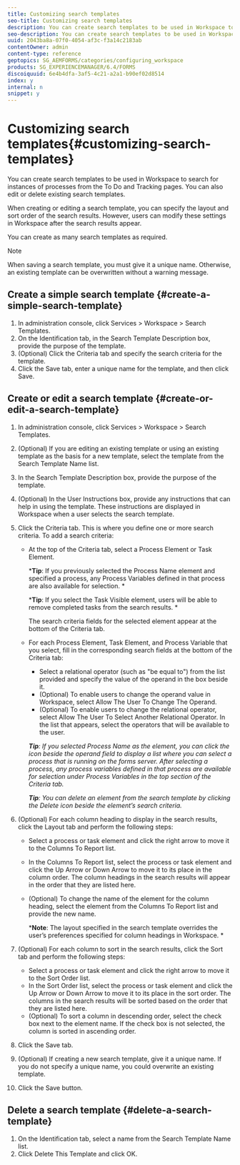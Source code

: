 ```yaml
---
title: Customizing search templates
seo-title: Customizing search templates
description: You can create search templates to be used in Workspace to search for instances of processes from the To Do and Tracking pages. You can also edit or delete existing search templates.
seo-description: You can create search templates to be used in Workspace to search for instances of processes from the To Do and Tracking pages. You can also edit or delete existing search templates.
uuid: 2043ba8a-07f0-4054-af3c-f3a14c2183ab
contentOwner: admin
content-type: reference
geptopics: SG_AEMFORMS/categories/configuring_workspace
products: SG_EXPERIENCEMANAGER/6.4/FORMS
discoiquuid: 6e4b4dfa-3af5-4c21-a2a1-b90ef02d8514
index: y
internal: n
snippet: y
---
```


# Customizing search templates{#customizing-search-templates}

You can create search templates to be used in Workspace to search for instances of processes from the To Do and Tracking pages. You can also edit or delete existing search templates.

When creating or editing a search template, you can specify the layout and sort order of the search results. However, users can modify these settings in Workspace after the search results appear.

You can create as many search templates as required.

>[!NOTE]
>
>When saving a search template, you must give it a unique name. Otherwise, an existing template can be overwritten without a warning message.

## Create a simple search template {#create-a-simple-search-template}

1. In administration console, click Services &gt; Workspace &gt; Search Templates.
1. On the Identification tab, in the Search Template Description box, provide the purpose of the template.
1. (Optional) Click the Criteria tab and specify the search criteria for the template.
1. Click the Save tab, enter a unique name for the template, and then click Save.

## Create or edit a search template {#create-or-edit-a-search-template}

1. In administration console, click Services &gt; Workspace &gt; Search Templates.
1. (Optional) If you are editing an existing template or using an existing template as the basis for a new template, select the template from the Search Template Name list.
1. In the Search Template Description box, provide the purpose of the template.
1. (Optional) In the User Instructions box, provide any instructions that can help in using the template. These instructions are displayed in Workspace when a user selects the search template.
1. Click the Criteria tab. This is where you define one or more search criteria. To add a search criteria:

    * At the top of the Criteria tab, select a Process Element or Task Element.

      ***Tip**: If you previously selected the Process Name element and specified a process, any Process Variables defined in that process are also available for selection. *

      ***Tip**: If you select the Task Visible element, users will be able to remove completed tasks from the search results. *

      The search criteria fields for the selected element appear at the bottom of the Criteria tab.
    
    * For each Process Element, Task Element, and Process Variable that you select, fill in the corresponding search fields at the bottom of the Criteria tab:

        * Select a relational operator (such as "be equal to") from the list provided and specify the value of the operand in the box beside it. 
        * (Optional) To enable users to change the operand value in Workspace, select Allow The User To Change The Operand.
        * (Optional) To enable users to change the relational operator, select Allow The User To Select Another Relational Operator. In the list that appears, select the operators that will be available to the user.

      ***Tip**: If you selected Process Name as the element, you can click the icon beside the operand field to display a list where you can select a process that is running on the forms server. After selecting a process, any process variables defined in that process are available for selection under Process Variables in the top section of the Criteria tab.*

      ***Tip**: You can delete an element from the search template by clicking the Delete icon beside the element’s search criteria.*

1. (Optional) For each column heading to display in the search results, click the Layout tab and perform the following steps:

    * Select a process or task element and click the right arrow to move it to the Columns To Report list.
    * In the Columns To Report list, select the process or task element and click the Up Arrow or Down Arrow to move it to its place in the column order. The column headings in the search results will appear in the order that they are listed here.
    * (Optional) To change the name of the element for the column heading, select the element from the Columns To Report list and provide the new name.

      ***Note**: The layout specified in the search template overrides the user’s preferences specified for column headings in Workspace. *

1. (Optional) For each column to sort in the search results, click the Sort tab and perform the following steps:

    * Select a process or task element and click the right arrow to move it to the Sort Order list.
    * In the Sort Order list, select the process or task element and click the Up Arrow or Down Arrow to move it to its place in the sort order. The columns in the search results will be sorted based on the order that they are listed here.
    * (Optional) To sort a column in descending order, select the check box next to the element name. If the check box is not selected, the column is sorted in ascending order.

1. Click the Save tab.
1. (Optional) If creating a new search template, give it a unique name. If you do not specify a unique name, you could overwrite an existing template.
1. Click the Save button.

## Delete a search template {#delete-a-search-template}

1. On the Identification tab, select a name from the Search Template Name list.
1. Click Delete This Template and click OK.

